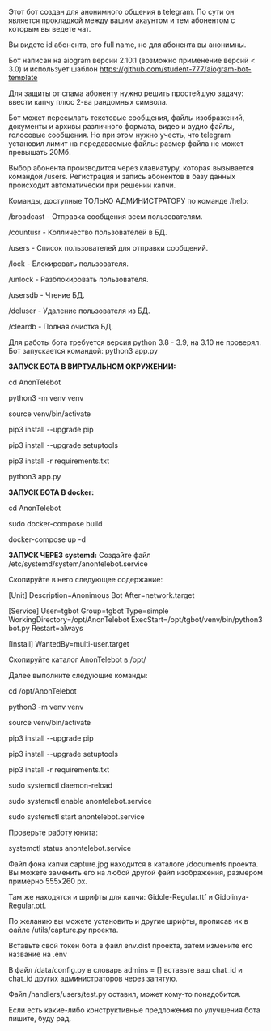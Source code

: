 Этот бот создан для анонимного общения в telegram. По сути он является прокладкой между вашим акаунтом и тем абонентом с которым вы ведете чат.

Вы видете id абонента, его full name, но для абонента вы анонимны.

Бот написан на aiogram версии 2.10.1 (возможно применение версий < 3.0)  и использует шаблон https://github.com/student-777/aiogram-bot-template

Для защиты от спама абоненту нужно решить простейшую задачу: ввести капчу плюс 2-ва рандомных символа. 

Бот может пересылать текстовые сообщения, файлы изображений, документы и архивы различного формата, видео и аудио файлы, голосовые сообщения. Но при этом нужно учесть, что telegram установил лимит на передаваемые файлы: размер файла не может превышать 20Мб.

Выбор абонента производится через клавиатуру, которая вызывается командой /users. Регистрация и запись абонентов в базу данных происходит автоматически при решении капчи.

Команды, доступные ТОЛЬКО АДМИНИСТРАТОРУ по команде /help:

/broadcast - Отправка сообщения всем пользователям.

/countusr - Колличество пользователей в БД.

/users - Список пользователей для отправки сообщений.

/lock - Блокировать пользователя.

/unlock - Разблокировать пользователя.

/usersdb - Чтение БД.

/deluser - Удаление пользователя из БД.

/cleardb - Полная очистка БД.

Для работы бота требуется версия python 3.8 - 3.9, на 3.10 не проверял. Бот запускается командой: python3 app.py

**ЗАПУСК БОТА В ВИРТУАЛЬНОМ ОКРУЖЕНИИ:**

cd AnonTelebot

python3 -m venv venv

source venv/bin/activate

pip3 install --upgrade pip

pip3 install --upgrade setuptools

pip3 install -r requirements.txt

python3 app.py

**ЗАПУСК БОТА В docker:**

cd AnonTelebot

sudo docker-compose build

docker-compose up -d

**ЗАПУСК ЧЕРЕЗ systemd:**
Создайте файл /etc/systemd/system/anontelebot.service

Скопируйте в него следующее содержание:

[Unit]
Description=Anonimous Bot
After=network.target

[Service]
User=tgbot
Group=tgbot
Type=simple
WorkingDirectory=/opt/AnonTelebot
ExecStart=/opt/tgbot/venv/bin/python3 bot.py
Restart=always

[Install]
WantedBy=multi-user.target


Скопируйте каталог AnonTelebot в /opt/

Далее выполните следующие команды:

cd /opt/AnonTelebot

python3 -m venv venv

source venv/bin/activate

pip3 install --upgrade pip

pip3 install --upgrade setuptools

pip3 install -r requirements.txt

sudo systemctl daemon-reload

sudo systemctl enable anontelebot.service

sudo systemctl start anontelebot.service

Проверьте работу юнита:

systemctl status anontelebot.service


Файл фона капчи capture.jpg находится в каталоге /documents проекта. Вы можете заменить его на любой другой файл изображения, размером примерно 555х260 px.

Там же находятся и шрифты для капчи: Gidole-Regular.ttf и Gidolinya-Regular.otf.

По желанию вы можете установить и другие шрифты, прописав их в файле /utils/capture.py проекта.

Вставьте свой токен бота в файл env.dist проекта, затем измените его название на .env

В файл /data/config.py в словарь admins = [] вставьте ваш chat_id и chat_id других администраторов через запятую.

Файл /handlers/users/test.py оставил, может кому-то понадобится.

Если есть какие-либо конструктивные предложения по улучшения бота пишите, буду рад.











